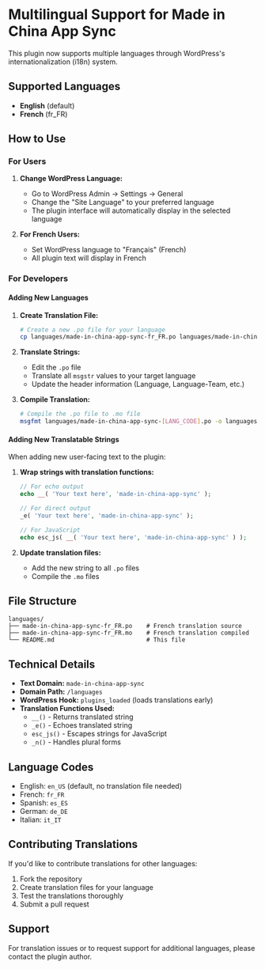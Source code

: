 # Multilingual Support for Made in China App Sync

This plugin now supports multiple languages through WordPress's internationalization (i18n) system.

## Supported Languages

- **English** (default)
- **French** (fr_FR)

## How to Use

### For Users

1. **Change WordPress Language:**
   - Go to WordPress Admin → Settings → General
   - Change the "Site Language" to your preferred language
   - The plugin interface will automatically display in the selected language

2. **For French Users:**
   - Set WordPress language to "Français" (French)
   - All plugin text will display in French

### For Developers

#### Adding New Languages

1. **Create Translation File:**
   ```bash
   # Create a new .po file for your language
   cp languages/made-in-china-app-sync-fr_FR.po languages/made-in-china-app-sync-[LANG_CODE].po
   ```

2. **Translate Strings:**
   - Edit the `.po` file
   - Translate all `msgstr` values to your target language
   - Update the header information (Language, Language-Team, etc.)

3. **Compile Translation:**
   ```bash
   # Compile the .po file to .mo file
   msgfmt languages/made-in-china-app-sync-[LANG_CODE].po -o languages/made-in-china-app-sync-[LANG_CODE].mo
   ```

#### Adding New Translatable Strings

When adding new user-facing text to the plugin:

1. **Wrap strings with translation functions:**
   ```php
   // For echo output
   echo __( 'Your text here', 'made-in-china-app-sync' );
   
   // For direct output
   _e( 'Your text here', 'made-in-china-app-sync' );
   
   // For JavaScript
   echo esc_js( __( 'Your text here', 'made-in-china-app-sync' ) );
   ```

2. **Update translation files:**
   - Add the new string to all `.po` files
   - Compile the `.mo` files

## File Structure

```
languages/
├── made-in-china-app-sync-fr_FR.po    # French translation source
├── made-in-china-app-sync-fr_FR.mo    # French translation compiled
└── README.md                          # This file
```

## Technical Details

- **Text Domain:** `made-in-china-app-sync`
- **Domain Path:** `/languages`
- **WordPress Hook:** `plugins_loaded` (loads translations early)
- **Translation Functions Used:**
  - `__()` - Returns translated string
  - `_e()` - Echoes translated string
  - `esc_js()` - Escapes strings for JavaScript
  - `_n()` - Handles plural forms

## Language Codes

- English: `en_US` (default, no translation file needed)
- French: `fr_FR`
- Spanish: `es_ES`
- German: `de_DE`
- Italian: `it_IT`

## Contributing Translations

If you'd like to contribute translations for other languages:

1. Fork the repository
2. Create translation files for your language
3. Test the translations thoroughly
4. Submit a pull request

## Support

For translation issues or to request support for additional languages, please contact the plugin author.
